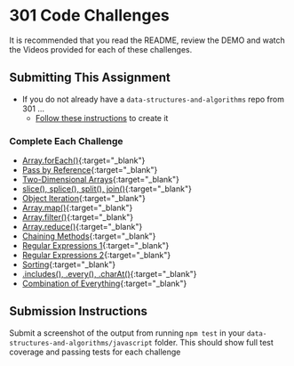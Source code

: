 # 301 Code Challenges

It is recommended that you read the README, review the DEMO and watch the Videos provided for each of these challenges.

## Submitting This Assignment

- If you do not already have a `data-structures-and-algorithms` repo from 301 ...
  - [Follow these instructions](https://codefellows.github.io/setup-guide/code-301/3-code-challenges.html) to create it

### Complete Each Challenge

- [Array.forEach()](https://codefellows.github.io/code-301-guide/curriculum/class-01/challenges/ASSIGNMENT){:target="_blank"}
- [Pass by Reference](https://codefellows.github.io/code-301-guide/curriculum/class-02/challenges/ASSIGNMENT){:target="_blank"}
- [Two-Dimensional Arrays](https://codefellows.github.io/code-301-guide/curriculum/class-12/challenges/ASSIGNMENT){:target="_blank"}
- [slice(), splice(), split(), join()](https://codefellows.github.io/code-301-guide/curriculum/class-05/challenges/ASSIGNMENT){:target="_blank"}
- [Object Iteration](https://codefellows.github.io/code-301-guide/curriculum/class-06/challenges/ASSIGNMENT){:target="_blank"}
- [Array.map()](https://codefellows.github.io/code-301-guide/curriculum/class-07/challenges/ASSIGNMENT){:target="_blank"}
- [Array.filter()](https://codefellows.github.io/code-301-guide/curriculum/class-08/challenges/ASSIGNMENT){:target="_blank"}
- [Array.reduce()](https://codefellows.github.io/code-301-guide/curriculum/class-09/challenges/ASSIGNMENT){:target="_blank"}
- [Chaining Methods](https://codefellows.github.io/code-301-guide/curriculum/class-10/challenges/ASSIGNMENT){:target="_blank"}
- [Regular Expressions 1](https://codefellows.github.io/code-301-guide/curriculum/class-04/challenges/ASSIGNMENT){:target="_blank"}
- [Regular Expressions 2](https://codefellows.github.io/code-301-guide/curriculum/class-11/challenges/ASSIGNMENT){:target="_blank"}
- [Sorting](https://codefellows.github.io/code-301-guide/curriculum/class-03/challenges/ASSIGNMENT){:target="_blank"}
- [.includes(), .every(), .charAt()](https://codefellows.github.io/code-301-guide/curriculum/class-13/challenges/ASSIGNMENT){:target="_blank"}
- [Combination of Everything](https://codefellows.github.io/code-301-guide/curriculum/class-14/challenges/ASSIGNMENT){:target="_blank"}

## Submission Instructions

Submit a screenshot of the output from running `npm test` in your `data-structures-and-algorithms/javascript` folder. This should show full test coverage and passing tests for each challenge
